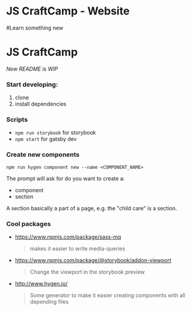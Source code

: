 # JS CraftCamp - Website
#Learn something new
# JS CraftCamp

_New README is WIP_

### Start developing:

1. clone
2. install dependencies

### Scripts

- `npm run storybook` for storybook
- `npm start` for gatsby dev

### Create new components

```
npm run hygen component new --name <COMPONENT_NAME>
```

The prompt will ask for do you want to create a:

- component
- section

A section basically a part of a page, e.g. the "child care" is a section.

### Cool packages

- https://www.npmjs.com/package/sass-mq
  > makes it easier to write media-queries
- https://www.npmjs.com/package/@storybook/addon-viewport
  > Change the viewport in the storybook preview
- http://www.hygen.io/
  > Some generator to make it easier creating components with all depending files
